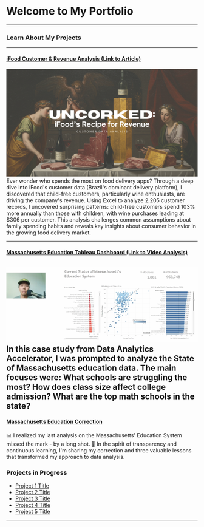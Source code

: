 # Welcome to My Portfolio

---

### Learn About My Projects

---
#### [iFood Customer & Revenue Analysis (Link to Article)](https://www.linkedin.com/pulse/uncorked-ifoods-recipe-revenue-joseph-pascual-qfsvc/?trackingId=q9ZSaOwrQ7W2otIOFl7nIA%3D%3D)
[<img src="images/Your paragraph text(1).png?raw=true"/>](https://www.linkedin.com/pulse/uncorked-ifoods-recipe-revenue-joseph-pascual-qfsvc/?trackingId=q9ZSaOwrQ7W2otIOFl7nIA%3D%3D)
Ever wonder who spends the most on food delivery apps? Through a deep dive into iFood's customer data (Brazil's dominant delivery platform), I discovered that child-free customers, particularly wine enthusiasts, are driving the company's revenue. Using Excel to analyze 2,205 customer records, I uncovered surprising patterns: child-free customers spend 103% more annually than those with children, with wine purchases leading at $306 per customer. This analysis challenges common assumptions about family spending habits and reveals key insights about consumer behavior in the growing food delivery market.

---
#### [Massachusetts Education Tableau Dashboard (Link to Video Analysis)](https://www.linkedin.com/posts/josephpascual_educationdata-dataanalysis-massachusetts-activity-7279251041768939521-KozZ?utm_source=share&utm_medium=member_desktop)
[<img src="images/Screenshot 2025-01-03 155210.png?raw=true"/>](https://public.tableau.com/app/profile/joseph.pascual/viz/MassSchoolData_17349314001910/Dashboard1#1)
In this case study from Data Analytics Accelerator, I was prompted to analyze the State of Massachusetts education data. The main focuses were:
What schools are struggling the most?
How does class size affect college admission?
What are the top math schools in the state? 
---
#### [Massachusetts Education Correction](/sample_project.md)
📊 I realized my last analysis on the Massachusetts' Education System missed the mark - by a long shot.
🧐 In the spirit of transparency and continuous learning, I'm sharing my correction and three valuable lessons that transformed my approach to data analysis.

### Projects in Progress

- [Project 1 Title](http://example.com/)
- [Project 2 Title](http://example.com/)
- [Project 3 Title](http://example.com/)
- [Project 4 Title](http://example.com/)
- [Project 5 Title](http://example.com/)

---




